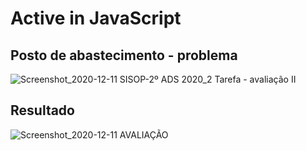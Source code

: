 # Active in JavaScript

## Posto de abastecimento - problema


![Screenshot_2020-12-11 SISOP-2º ADS 2020_2 Tarefa - avaliação II](https://user-images.githubusercontent.com/33932398/101913539-e274a200-3ba1-11eb-8b1e-5d81e81dfe09.png)

## Resultado

![Screenshot_2020-12-11 AVALIAÇÃO](https://user-images.githubusercontent.com/33932398/101914325-ece36b80-3ba2-11eb-9959-767f082668a3.png)
